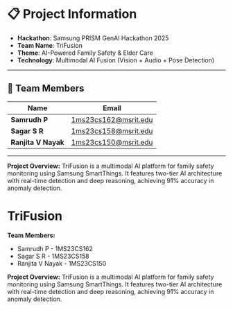 # 📋 Project Information

- **Hackathon**: Samsung PRISM GenAI Hackathon 2025
- **Team Name**: TriFusion
- **Theme**: AI-Powered Family Safety & Elder Care
- **Technology**: Multimodal AI Fusion (Vision + Audio + Pose Detection)

---

## 👥 Team Members

| Name | Email | 
|------|-------|
| **Samrudh P** | 1ms23cs162@msrit.edu | 
| **Sagar S R** | 1ms23cs158@msrit.edu | 
| **Ranjita V Nayak** | 1ms23cs150@msrit.edu | 

---

**Project Overview:**
TriFusion is a multimodal AI platform for family safety monitoring using Samsung SmartThings. It features two-tier AI architecture with real-time detection and deep reasoning, achieving 91% accuracy in anomaly detection.
# TriFusion

**Team Members:**
- Samrudh P         - 1MS23CS162
- Sagar S R         - 1MS23CS158
- Ranjita V Nayak   - 1MS23CS150

**Project Overview:**
TriFusion is a multimodal AI platform for family safety monitoring using Samsung SmartThings. It features two-tier AI architecture with real-time detection and deep reasoning, achieving 91% accuracy in anomaly detection.